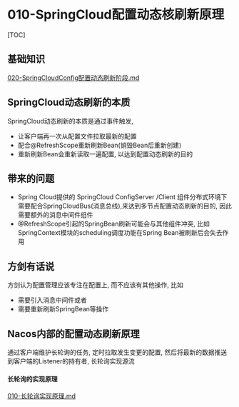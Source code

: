 # 010-SpringCloud配置动态核刷新原理

[TOC]

## 基础知识

 [020-SpringCloudConfig配置动态刷新阶段.md](../../020-SpringCloudConfig获取配置的原理/020-SpringCloudConfig配置动态刷新阶段.md) 

## SpringCloud动态刷新的本质

SpringCloud动态刷新的本质是通过事件触发,

- 让客户端再一次从配置文件拉取最新的配置
- 配合@RefreshScope重新刷新Bean(销毁Bean后重新创建)
- 重新刷新Bean会重新读取一遍配置, 以达到配置动态刷新的目的

## 带来的问题

- Spring Cloud提供的 SpringCloud ConfigServer /Client 组件分布式环境下需要配合SpringCloudBus(消息总线),来达到多节点配置动态刷新的目的, 因此需要额外的消息中间件组件
- @RefreshScope引起的SpringBean刷新可能会与其他组件冲突, 比如 SpringContext模块的scheduling调度功能在Spring Bean被刷新后会失去作用

## 方剑有话说

方剑认为配置管理应该专注在配置上, 而不应该有其他操作, 比如

- 需要引入消息中间件或者
- 需要重新刷新SpringBean等操作

## Nacos内部的配置动态刷新原理

通过客户端维护长轮询的任务, 定时拉取发生变更的配置, 然后将最新的数据推送到客户端的Listener的持有者, 长轮询实现源流

#### 长轮询的实现原理

 [010-长轮询实现原理.md](../../../020-SpringCloudAlibabaNacosConfig/010-010-Nacos内部的配置动态刷新原理/010-长轮询实现原理.md) 